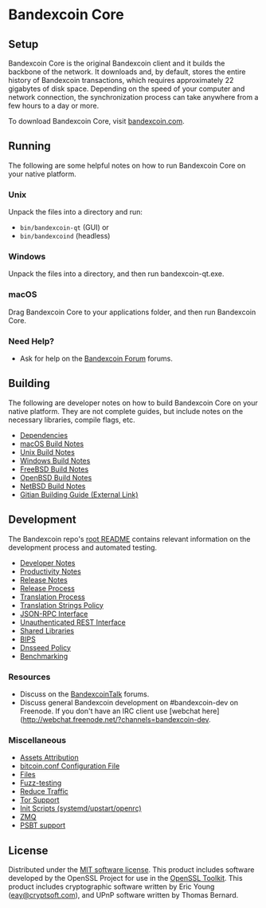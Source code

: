Bandexcoin Core
=============

Setup
---------------------
Bandexcoin Core is the original Bandexcoin client and it builds the backbone of the network. It downloads and, by default, stores the entire history of Bandexcoin transactions, which requires approximately 22 gigabytes of disk space. Depending on the speed of your computer and network connection, the synchronization process can take anywhere from a few hours to a day or more.

To download Bandexcoin Core, visit [bandexcoin.com](https://bandexcoin.com/).

Running
---------------------
The following are some helpful notes on how to run Bandexcoin Core on your native platform.

### Unix

Unpack the files into a directory and run:

- `bin/bandexcoin-qt` (GUI) or
- `bin/bandexcoind` (headless)

### Windows

Unpack the files into a directory, and then run bandexcoin-qt.exe.

### macOS

Drag Bandexcoin Core to your applications folder, and then run Bandexcoin Core.

### Need Help?

* Ask for help on the [Bandexcoin Forum](https://bandexcoin.com/community/) forums.

Building
---------------------
The following are developer notes on how to build Bandexcoin Core on your native platform. They are not complete guides, but include notes on the necessary libraries, compile flags, etc.

- [Dependencies](dependencies.md)
- [macOS Build Notes](build-osx.md)
- [Unix Build Notes](build-unix.md)
- [Windows Build Notes](build-windows.md)
- [FreeBSD Build Notes](build-freebsd.md)
- [OpenBSD Build Notes](build-openbsd.md)
- [NetBSD Build Notes](build-netbsd.md)
- [Gitian Building Guide (External Link)](https://github.com/bitcoin-core/docs/blob/master/gitian-building.md)

Development
---------------------
The Bandexcoin repo's [root README](/README.md) contains relevant information on the development process and automated testing.

- [Developer Notes](developer-notes.md)
- [Productivity Notes](productivity.md)
- [Release Notes](release-notes.md)
- [Release Process](release-process.md)
- [Translation Process](translation_process.md)
- [Translation Strings Policy](translation_strings_policy.md)
- [JSON-RPC Interface](JSON-RPC-interface.md)
- [Unauthenticated REST Interface](REST-interface.md)
- [Shared Libraries](shared-libraries.md)
- [BIPS](bips.md)
- [Dnsseed Policy](dnsseed-policy.md)
- [Benchmarking](benchmarking.md)

### Resources
* Discuss on the [BandexcoinTalk](https://bandexcointalk.io/) forums.
* Discuss general Bandexcoin development on #bandexcoin-dev on Freenode. If you don't have an IRC client use [webchat here](http://webchat.freenode.net/?channels=bandexcoin-dev.

### Miscellaneous
- [Assets Attribution](assets-attribution.md)
- [bitcoin.conf Configuration File](bitcoin-conf.md)
- [Files](files.md)
- [Fuzz-testing](fuzzing.md)
- [Reduce Traffic](reduce-traffic.md)
- [Tor Support](tor.md)
- [Init Scripts (systemd/upstart/openrc)](init.md)
- [ZMQ](zmq.md)
- [PSBT support](psbt.md)

License
---------------------
Distributed under the [MIT software license](/COPYING).
This product includes software developed by the OpenSSL Project for use in the [OpenSSL Toolkit](https://www.openssl.org/). This product includes
cryptographic software written by Eric Young ([eay@cryptsoft.com](mailto:eay@cryptsoft.com)), and UPnP software written by Thomas Bernard.
